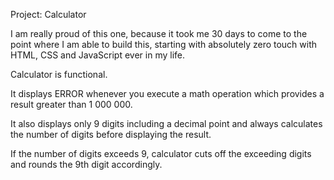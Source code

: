 Project: Calculator

I am really proud of this one, because it took me 30 days to come to the point where I am able to build this, starting with absolutely zero touch with HTML, CSS and JavaScript ever in my life.

Calculator is functional. 

It displays ERROR whenever you execute a math operation which provides a result greater than 1 000 000. 

It also displays only 9 digits including a decimal point and always calculates the number of digits before displaying the result.

If the number of digits exceeds 9, calculator cuts off the exceeding digits and rounds the 9th digit accordingly.